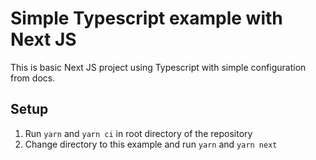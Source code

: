 # Simple Typescript example with Next JS

This is basic Next JS project using Typescript with simple configuration from docs.

## Setup

1. Run `yarn` and `yarn ci` in root directory of the repository
2. Change directory to this example and run `yarn` and `yarn next`
